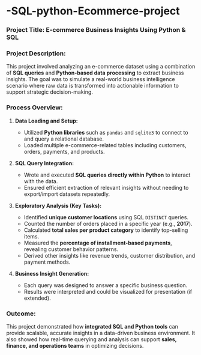# -SQL-python-Ecommerce-project

### **Project Title:** E-commerce Business Insights Using Python & SQL

### **Project Description:**

This project involved analyzing an e-commerce dataset using a combination of **SQL queries** and **Python-based data processing** to extract business insights. The goal was to simulate a real-world business intelligence scenario where raw data is transformed into actionable information to support strategic decision-making.



### **Process Overview:**

1. **Data Loading and Setup:**

   * Utilized **Python libraries** such as `pandas` and `sqlite3` to connect to and query a relational database.
   * Loaded multiple e-commerce-related tables including customers, orders, payments, and products.

2. **SQL Query Integration:**

   * Wrote and executed **SQL queries directly within Python** to interact with the data.
   * Ensured efficient extraction of relevant insights without needing to export/import datasets repeatedly.

3. **Exploratory Analysis (Key Tasks):**

   * Identified **unique customer locations** using SQL `DISTINCT` queries.
   * Counted the number of orders placed in a specific year (e.g., **2017**).
   * Calculated **total sales per product category** to identify top-selling items.
   * Measured the **percentage of installment-based payments**, revealing customer behavior patterns.
   * Derived other insights like revenue trends, customer distribution, and payment methods.

4. **Business Insight Generation:**

   * Each query was designed to answer a specific business question.
   * Results were interpreted and could be visualized for presentation (if extended).


### **Outcome:**

This project demonstrated how **integrated SQL and Python tools** can provide scalable, accurate insights in a data-driven business environment. It also showed how real-time querying and analysis can support **sales, finance, and operations teams** in optimizing decisions.

